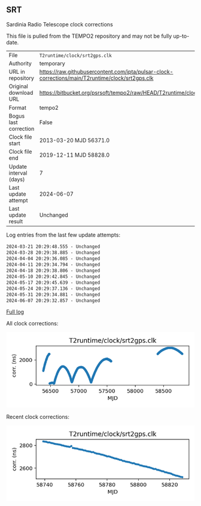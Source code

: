 
## SRT

Sardinia Radio Telescope clock corrections

This file is pulled from the TEMPO2 repository and may not be fully
up-to-date.

|     |     |
|:--- |:--- |
| File | `T2runtime/clock/srt2gps.clk` |
| Authority | temporary |
| URL in repository | <https://raw.githubusercontent.com/ipta/pulsar-clock-corrections/main/T2runtime/clock/srt2gps.clk> |
| Original download URL | <https://bitbucket.org/psrsoft/tempo2/raw/HEAD/T2runtime/clock/srt2gps.clk> |
| Format | tempo2 |
| Bogus last correction | False |
| Clock file start | 2013-03-20 MJD 56371.0 |
| Clock file end | 2019-12-11 MJD 58828.0 |
| Update interval (days) | 7 |
| Last update attempt | 2024-06-07 |
| Last update result | Unchanged |

Log entries from the last few update attempts:
```
2024-03-21 20:29:48.555 - Unchanged
2024-03-28 20:29:38.885 - Unchanged
2024-04-04 20:29:36.085 - Unchanged
2024-04-11 20:29:34.794 - Unchanged
2024-04-18 20:29:38.806 - Unchanged
2024-05-10 20:29:42.845 - Unchanged
2024-05-17 20:29:45.639 - Unchanged
2024-05-24 20:29:37.136 - Unchanged
2024-05-31 20:29:34.881 - Unchanged
2024-06-07 20:29:32.857 - Unchanged
```
[Full log](https://raw.githubusercontent.com/ipta/pulsar-clock-corrections/main/log/T2runtime/clock/srt2gps.clk.log)


All clock corrections:

![plot of all clock corrections](srt2gps.clk.png "All corrections")

Recent clock corrections:

![plot of recent clock corrections](srt2gps.clk.short.png "Recent corrections")

